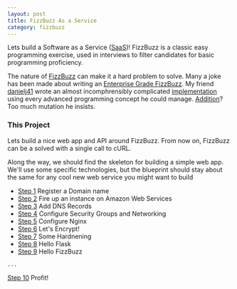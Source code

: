 ```yaml
---
layout: post
title: FizzBuzz As a Service
category: fizzbuzz
---
```


Lets build a Software as a Service ([SaaS](https://en.wikipedia.org/wiki/Software_as_a_service))!
FizzBuzz is a classic easy programming exercise, used in interviews to filter candidates for basic programming proficiency.

The nature of [FizzBuzz](https://en.wikipedia.org/wiki/Fizz_buzz) can make it a hard problem to solve.
Many a joke has been made about writing an [Enterprise Grade FizzBuzz](https://github.com/EnterpriseQualityCoding/FizzBuzzEnterpriseEdition).
My friend [danielj41](https://github.com/danielj41) wrote an almost incomphrensibly complicated [implementation](https://github.com/danielj41/monad-buzz) using every advanced programming concept he could manage. [Addition](https://github.com/danielj41/monad-buzz/issues/15)? Too much mutation he insists.

### This Project

Lets build a nice web app and API around FizzBuzz. From now on, FizzBuzz can be a solved with a single call to cURL.

Along the way, we should find the skeleton for building a simple web app. We'll use some specific technologies, but the blueprint should stay about the same for any cool new web service you might want to build

- [Step 1](/fizzbuzz/2017/09/28/fizzbuzz-domain.html) Register a Domain name
- [Step 2](/fizzbuzz/2017/09/28/fizzbuzz-instance.html) Fire up an instance on Amazon Web Services
- [Step 3](/fizzbuzz/2017/11/01/fizzbuzz-dns.html) Add DNS Records
- [Step 4](/fizzbuzz/2017/11/05/fizzbuzz-security-groups) Configure Security Groups and Networking
- [Step 5](/) Configure Nginx
- [Step 6](/) Let's Encrypt!
- [Step 7](/) Some Hardnening
- [Step 8](/) Hello Flask
- [Step 9](/) Hello FizzBuzz

`...`

[Step 10](/) Profit!
